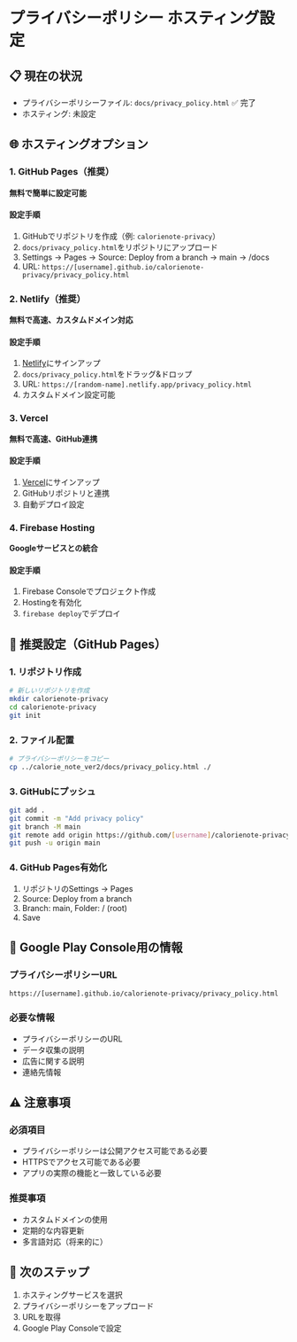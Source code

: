 # プライバシーポリシー ホスティング設定

## 📋 現在の状況
- プライバシーポリシーファイル: `docs/privacy_policy.html` ✅ 完了
- ホスティング: 未設定

## 🌐 ホスティングオプション

### 1. GitHub Pages（推奨）
**無料で簡単に設定可能**

#### 設定手順
1. GitHubでリポジトリを作成（例: `calorienote-privacy`）
2. `docs/privacy_policy.html`をリポジトリにアップロード
3. Settings → Pages → Source: Deploy from a branch → main → /docs
4. URL: `https://[username].github.io/calorienote-privacy/privacy_policy.html`

### 2. Netlify（推奨）
**無料で高速、カスタムドメイン対応**

#### 設定手順
1. [Netlify](https://netlify.com)にサインアップ
2. `docs/privacy_policy.html`をドラッグ&ドロップ
3. URL: `https://[random-name].netlify.app/privacy_policy.html`
4. カスタムドメイン設定可能

### 3. Vercel
**無料で高速、GitHub連携**

#### 設定手順
1. [Vercel](https://vercel.com)にサインアップ
2. GitHubリポジトリと連携
3. 自動デプロイ設定

### 4. Firebase Hosting
**Googleサービスとの統合**

#### 設定手順
1. Firebase Consoleでプロジェクト作成
2. Hostingを有効化
3. `firebase deploy`でデプロイ

## 🔧 推奨設定（GitHub Pages）

### 1. リポジトリ作成
```bash
# 新しいリポジトリを作成
mkdir calorienote-privacy
cd calorienote-privacy
git init
```

### 2. ファイル配置
```bash
# プライバシーポリシーをコピー
cp ../calorie_note_ver2/docs/privacy_policy.html ./
```

### 3. GitHubにプッシュ
```bash
git add .
git commit -m "Add privacy policy"
git branch -M main
git remote add origin https://github.com/[username]/calorienote-privacy.git
git push -u origin main
```

### 4. GitHub Pages有効化
1. リポジトリのSettings → Pages
2. Source: Deploy from a branch
3. Branch: main, Folder: / (root)
4. Save

## 📝 Google Play Console用の情報

### プライバシーポリシーURL
```
https://[username].github.io/calorienote-privacy/privacy_policy.html
```

### 必要な情報
- プライバシーポリシーのURL
- データ収集の説明
- 広告に関する説明
- 連絡先情報

## ⚠️ 注意事項

### 必須項目
- プライバシーポリシーは公開アクセス可能である必要
- HTTPSでアクセス可能である必要
- アプリの実際の機能と一致している必要

### 推奨事項
- カスタムドメインの使用
- 定期的な内容更新
- 多言語対応（将来的に）

## 🚀 次のステップ

1. ホスティングサービスを選択
2. プライバシーポリシーをアップロード
3. URLを取得
4. Google Play Consoleで設定
